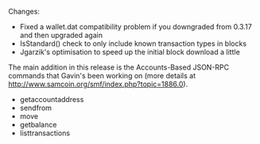 Changes:
* Fixed a wallet.dat compatibility problem if you downgraded from 0.3.17 and then upgraded again
* IsStandard() check to only include known transaction types in blocks
* Jgarzik's optimisation to speed up the initial block download a little

The main addition in this release is the Accounts-Based JSON-RPC commands that Gavin's been working on (more details at http://www.samcoin.org/smf/index.php?topic=1886.0).  
* getaccountaddress
* sendfrom
* move
* getbalance
* listtransactions
